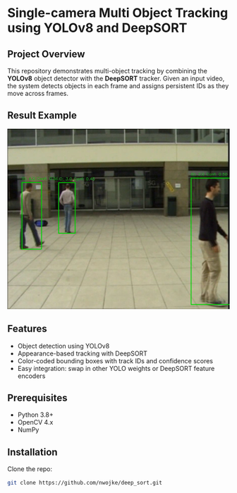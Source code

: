 # Single-camera Multi Object Tracking using YOLOv8 and DeepSORT

## Project Overview
This repository demonstrates multi-object tracking by combining the **YOLOv8** object detector with the **DeepSORT** tracker. Given an input video, the system detects objects in each frame and assigns persistent IDs as they move across frames.

## Result Example
![Tracking Result](singlecam_tracking.PNG)

## Features
- Object detection using YOLOv8  
- Appearance-based tracking with DeepSORT  
- Color-coded bounding boxes with track IDs and confidence scores  
- Easy integration: swap in other YOLO weights or DeepSORT feature encoders  

## Prerequisites
- Python 3.8+  
- OpenCV 4.x  
- NumPy  

## Installation
Clone the repo:  
   ```bash
   git clone https://github.com/nwojke/deep_sort.git



